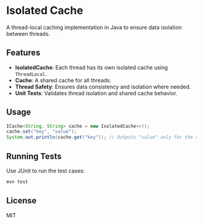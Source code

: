 # Isolated Cache

A thread-local caching implementation in Java to ensure data isolation between threads.

## Features

- **IsolatedCache**: Each thread has its own isolated cache using `ThreadLocal`.
- **Cache**: A shared cache for all threads.
- **Thread Safety**: Ensures data consistency and isolation where needed.
- **Unit Tests**: Validates thread isolation and shared cache behavior.

## Usage

```java
ICache<String, String> cache = new IsolatedCache<>();
cache.set("key", "value");
System.out.println(cache.get("key")); // Outputs "value" only for the current thread
```

## Running Tests

Use JUnit to run the test cases:

```sh
mvn test
```

## License

MIT

